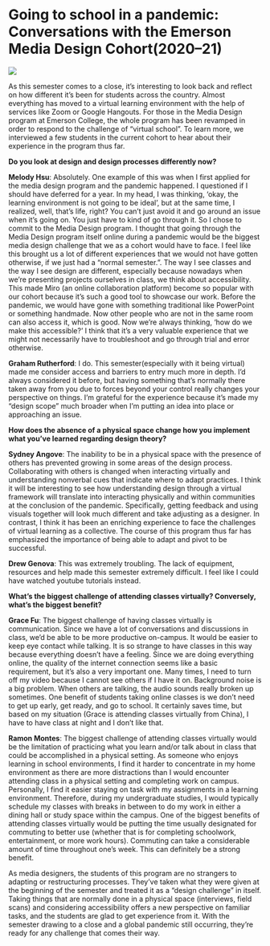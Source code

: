 # Going to school in a pandemic: Conversations with the Emerson Media Design Cohort(2020–21)

![](https://res.cloudinary.com/engagement-lab-home/image/upload/v1/homepage-2.0/news/medium/1_VreNChaHfxjxEWxr0C-SEQ.png)

As this semester comes to a close, it’s interesting to look back and reflect on how different it’s been for students across the country. Almost everything has moved to a virtual learning environment with the help of services like Zoom or Google Hangouts. For those in the Media Design program at Emerson College, the whole program has been revamped in order to respond to the challenge of “virtual school”. To learn more, we interviewed a few students in the current cohort to hear about their experience in the program thus far.

**Do you look at design and design processes differently now?**

**Melody Hsu**: Absolutely. One example of this was when I first applied for the media design program and the pandemic happened. I questioned if I should have deferred for a year. In my head, I was thinking, ‘okay, the learning environment is not going to be ideal’, but at the same time, I realized, well, that’s life, right? You can’t just avoid it and go around an issue when it’s going on. You just have to kind of go through it. So I chose to commit to the Media Design program. I thought that going through the Media Design program itself online during a pandemic would be the biggest media design challenge that we as a cohort would have to face. I feel like this brought us a lot of different experiences that we would not have gotten otherwise, if we just had a “normal semester.”. The way I see classes and the way I see design are different, especially because nowadays when we’re presenting projects ourselves in class, we think about accessibility. This made Miro (an online collaboration platform) become so popular with our cohort because it’s such a good tool to showcase our work. Before the pandemic, we would have gone with something traditional like PowerPoint or something handmade. Now other people who are not in the same room can also access it, which is good. Now we’re always thinking, ‘how do we make this accessible?’ I think that it’s a very valuable experience that we might not necessarily have to troubleshoot and go through trial and error otherwise.

**Graham Rutherford**: I do. This semester(especially with it being virtual) made me consider access and barriers to entry much more in depth. I’d always considered it before, but having something that’s normally there taken away from you due to forces beyond your control really changes your perspective on things. I’m grateful for the experience because it’s made my “design scope” much broader when I’m putting an idea into place or approaching an issue.

**How does the absence of a physical space change how you implement what you’ve learned regarding design theory?**

**Sydney Angove**: The inability to be in a physical space with the presence of others has prevented growing in some areas of the design process. Collaborating with others is changed when interacting virtually and understanding nonverbal cues that indicate where to adapt practices. I think it will be interesting to see how understanding design through a virtual framework will translate into interacting physically and within communities at the conclusion of the pandemic. Specifically, getting feedback and using visuals together will look much different and take adjusting as a designer. In contrast, I think it has been an enriching experience to face the challenges of virtual learning as a collective. The course of this program thus far has emphasized the importance of being able to adapt and pivot to be successful.

**Drew Genova**: This was extremely troubling. The lack of equipment, resources and help made this semester extremely difficult. I feel like I could have watched youtube tutorials instead.

**What’s the biggest challenge of attending classes virtually? Conversely, what’s the biggest benefit?**

**Grace Fu**: The biggest challenge of having classes virtually is communication. Since we have a lot of conversations and discussions in class, we’d be able to be more productive on-campus. It would be easier to keep eye contact while talking. It is so strange to have classes in this way because everything doesn’t have a feeling. Since we are doing everything online, the quality of the internet connection seems like a basic requirement, but it’s also a very important one. Many times, I need to turn off my video because I cannot see others if I have it on. Background noise is a big problem. When others are talking, the audio sounds really broken up sometimes. One benefit of students taking online classes is we don’t need to get up early, get ready, and go to school. It certainly saves time, but based on my situation (Grace is attending classes virtually from China), I have to have class at night and I don’t like that.

**Ramon Montes**: The biggest challenge of attending classes virtually would be the limitation of practicing what you learn and/or talk about in class that could be accomplished in a physical setting. As someone who enjoys learning in school environments, I find it harder to concentrate in my home environment as there are more distractions than I would encounter attending class in a physical setting and completing work on campus. Personally, I find it easier staying on task with my assignments in a learning environment. Therefore, during my undergraduate studies, I would typically schedule my classes with breaks in between to do my work in either a dining hall or study space within the campus. One of the biggest benefits of attending classes virtually would be putting the time usually designated for commuting to better use (whether that is for completing schoolwork, entertainment, or more work hours). Commuting can take a considerable amount of time throughout one’s week. This can definitely be a strong benefit.

As media designers, the students of this program are no strangers to adapting or restructuring processes. They’ve taken what they were given at the beginning of the semester and treated it as a “design challenge” in itself. Taking things that are normally done in a physical space (interviews, field scans) and considering accessibility offers a new perspective on familiar tasks, and the students are glad to get experience from it. With the semester drawing to a close and a global pandemic still occurring, they’re ready for any challenge that comes their way.

